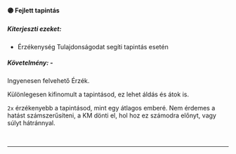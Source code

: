 #### 🟣 Fejlett tapintás

##### Kiterjeszti ezeket:
- Érzékenység Tulajdonságodat segíti tapintás esetén

##### Követelmény: -

Ingyenesen felvehető Érzék.

Különlegesen kifinomult a tapintásod, ez lehet áldás és átok is.

`2x` érzékenyebb a tapintásod, mint egy átlagos emberé. Nem érdemes a hatást számszerűsíteni, a KM dönti el, hol hoz ez számodra előnyt, vagy súlyt hátránnyal.

<br />

---
